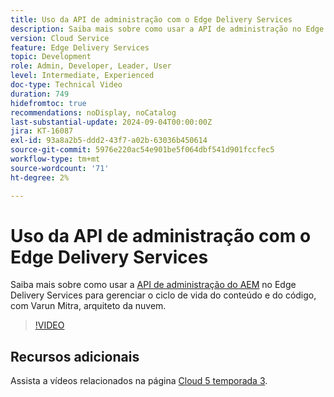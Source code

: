 ```yaml
---
title: Uso da API de administração com o Edge Delivery Services
description: Saiba mais sobre como usar a API de administração no Edge Delivery Services para gerenciar o ciclo de vida do conteúdo e do código.
version: Cloud Service
feature: Edge Delivery Services
topic: Development
role: Admin, Developer, Leader, User
level: Intermediate, Experienced
doc-type: Technical Video
duration: 749
hidefromtoc: true
recommendations: noDisplay, noCatalog
last-substantial-update: 2024-09-04T00:00:00Z
jira: KT-16087
exl-id: 93a8a2b5-ddd2-43f7-a02b-63036b450614
source-git-commit: 5976e220ac54e901be5f064dbf541d901fccfec5
workflow-type: tm+mt
source-wordcount: '71'
ht-degree: 2%

---
```


# Uso da API de administração com o Edge Delivery Services

Saiba mais sobre como usar a [API de administração do AEM](https://www.aem.live/docs/admin.html) no Edge Delivery Services para gerenciar o ciclo de vida do conteúdo e do código, com Varun Mitra, arquiteto da nuvem.

>[!VIDEO](https://video.tv.adobe.com/v/3433158/?learn=on)

## Recursos adicionais

Assista a vídeos relacionados na página [Cloud 5 temporada 3](../cloud5-season-3.md).
